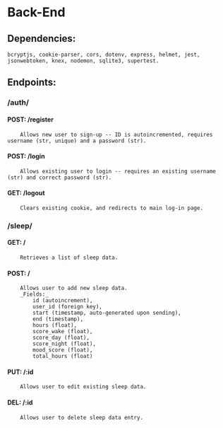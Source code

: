 # Back-End

## Dependencies:

    bcryptjs, cookie-parser, cors, dotenv, express, helmet, jest, jsonwebtoken, knex, nodemon, sqlite3, supertest.


## Endpoints:


### /auth/

####    POST: /register

        Allows new user to sign-up -- ID is autoincremented, requires username (str, unique) and a password (str).

####    POST: /login

        Allows existing user to login -- requires an existing username (str) and correct password (str).

####    GET: /logout

        Clears existing cookie, and redirects to main log-in page.


### /sleep/

####    GET: / 

        Retrieves a list of sleep data.

####    POST: /

        Allows user to add new sleep data.
        _Fields:_
            id (autoincrement),
            user_id (foreign key),
            start (timestamp, auto-generated upon sending),
            end (timestamp),
            hours (float),
            score_wake (float),
            score_day (float),
            score_night (float),
            mood_score (float),
            total_hours (float)

####    PUT: /:id

        Allows user to edit existing sleep data.

####    DEL: /:id

        Allows user to delete sleep data entry.